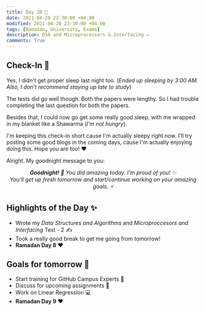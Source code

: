 ```yaml
---
title: Day 20 🐆
date: 2021-04-20 22:30:00 +04:00
modified: 2021-04-20 23:30:00 +04:00
tags: [Ramadan, University, Exams]
description: DSA and Microprocessors & Interfacing ✏️
comments: True
---
```


## Check-In 📌

Yes, I didn't get proper sleep last night too. (*Ended up sleeping by 3:00 AM. Also, I don't recommend staying up late to study*)

The tests did go well though. Both the papers were lengthy. So I had trouble completing the last question for both the papers. 

Besides that, I could now go get some really good sleep, with me wrapped in my blanket like a Shawarma (*I'm not hungry*). 

I'm keeping this check-in  short cause I'm actually sleepy right now. I'll try posting some good blogs in the coming days, cause I'm actually enjoying doing this. Hope you are too! ♥️ 

Alright. My goodnight message to you: 

<p align="center">
  <em><strong>Goodnight!</strong> 🌚 You did amazing today. I'm proud of you! ✨ <br>
    You'll get up fresh tomorrow and start/continue working on your amazing goals. ⚡️</em>
</p>
 
## Highlights of the Day ✨
- Wrote my *Data Structures and Algorithms* and *Microproccesors and Interfacing* Test - 2 ✍️
- Took a really good break to get me going from tomorrow!
- **Ramadan Day 8** ❤️

## Goals for tomorrow 📝
- Start training for GitHub Campus Experts 🚩
- Discuss for upcoming assignments 📃
- Work on Linear Regression 💻
- **Ramadan Day 9** ❤️
